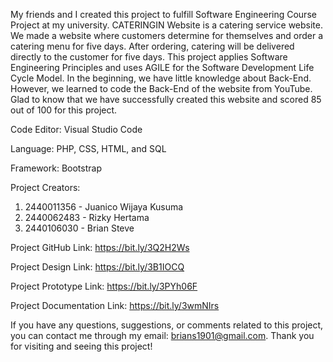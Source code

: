 My friends and I created this project to fulfill Software Engineering Course Project at my university. 
CATERINGIN Website is a catering service website. We made a website where customers determine for themselves 
and order a catering menu for five days. After ordering, catering will be delivered directly to the customer for five days. 
This project applies Software Engineering Principles and uses AGILE for the Software Development Life Cycle Model. 
In the beginning, we have little knowledge about Back-End. However, we learned to code the Back-End of the website from YouTube. 
Glad to know that we have successfully created this website and scored 85 out of 100 for this project. 

Code Editor: Visual Studio Code

Language: PHP, CSS, HTML, and SQL

Framework: Bootstrap

Project Creators:
1. 2440011356 - Juanico Wijaya Kusuma 
2. 2440062483 - Rizky Hertama
3. 2440106030 - Brian Steve

Project GitHub Link: https://bit.ly/3Q2H2Ws

Project Design Link: https://bit.ly/3B1IOCQ

Project Prototype Link: https://bit.ly/3PYh06F

Project Documentation Link: https://bit.ly/3wmNIrs

If you have any questions, suggestions, or comments related to this project, you can contact me through my email: 
brians1901@gmail.com. Thank you for visiting and seeing this project!
